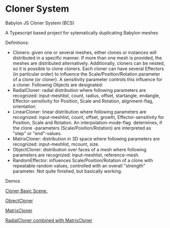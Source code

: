 # Cloner System
Babylon JS Cloner System (BCS)
 
<p>
	A Typescript based project for sytematically duplicating Babylon meshes 
</p>
Definitions:
<ul><li>
		Cloners: given one or several meshes, either clones or instances will distributed in a specific manner. If more than one mesh is provided, the meshes are distributed alternatively. Additionally, cloners can be nested, so it is possible to clone cloners. Each cloner can have several Effectors (in particular order) to influence the Scale/Position/Rotation parameter of a clone (or cloner). A sensitivity parameter controls this influence for a cloner. Following Objects are designated:
	</li>
	<li>
		RadialCloner: radial distribution where following parameters are recognized: input-meshlist, count, radius, offset, startangle, endangle, Effector-sensitivity for Position, Scale and Rotation, alignment-flag, orientation.
	</li>
	<li>
		LinearCloner: linear distribution where following parameters are recognized: input-meshlist, count, offset, growth, Effector-sensitivity for Position, Scale and Rotation. An interpolation-mode-flag&nbsp; determines, if the clone -parameters (Scale/Position/Rotation) are interpreted as "step" or "end"-values.
	</li>
	<li>
		MatrixCloner: distribution in 3D space where following parameters are recognized: input-meshlist, mcount, size.
	</li>
	<li>
		ObjectCloner: distribution over faces of a mesh where following parameters are recognized: input-meshlist, reference-mesh.
	</li>
	<li>
		RandomEffector: influences Scale/Position/Rotation of a clone with repeatable random values, controlled with an overall "strength" parameter. Not quite finished, but basically working.
	</li>
</ul><p> 
<p>
	Demos
</p>
<p>
	<a href="http://johann.langhofer.net/clonerjs/cbasic.html" rel="external nofollow noopener noreferrer" target="_blank">Cloner Basic Scene.</a>
</p>
<p>
	<a href="http://www.babylonjs-playground.com/#1NYYEQ%235" rel="external nofollow noopener noreferrer" target="_blank">ObjectCloner</a>
	</p>
	<p>
	<a href="http://www.babylonjs-playground.com/#1NYYEQ%236" rel="external nofollow noopener noreferrer" target="_blank">MatrixCloner</a>
	</p>
	<p>
	<a href="http://www.babylonjs-playground.com/#1NYYEQ%237" rel="external nofollow noopener noreferrer" target="_blank">RadialCloner combined with MatrixCloner</a>
	</p>

</p>

